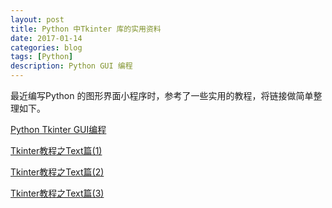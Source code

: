 ```yaml
---
layout: post
title: Python 中Tkinter 库的实用资料
date: 2017-01-14
categories: blog
tags: [Python]
description: Python GUI 编程
---
```


最近编写Python 的图形界面小程序时，参考了一些实用的教程，将链接做简单整理如下。

[Python Tkinter GUI编程](http://jingyan.eeboard.com/article/74382)

[Tkinter教程之Text篇(1)](http://blog.csdn.net/jcodeer/article/details/1811343)

[Tkinter教程之Text篇(2)](http://blog.csdn.net/jcodeer/article/details/1811347)

[Tkinter教程之Text篇(3)](http://blog.csdn.net/jcodeer/article/details/1811348)